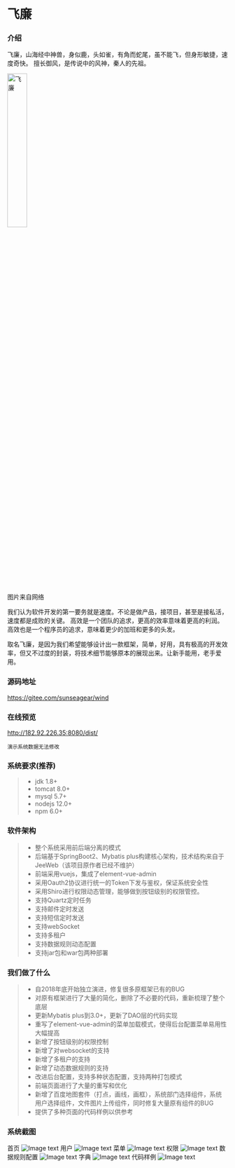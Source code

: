 # 飞廉

### 介绍
飞廉，山海经中神兽，身似鹿，头如雀，有角而蛇尾，虽不能飞，但身形敏捷，速度奇快。
擅长御风，是传说中的风神，秦人的先祖。

<img width="30%" src="http://feilian.oss-cn-beijing.aliyuncs.com/doc/feilian.jpeg" alt="飞廉">

图片来自网络

我们认为软件开发的第一要务就是速度。不论是做产品，接项目，甚至是接私活，速度都是成败的关键。
高效是一个团队的追求，更高的效率意味着更高的利润。高效也是一个程序员的追求，意味着更少的加班和更多的头发。

取名飞廉，是因为我们希望能够设计出一款框架，简单，好用，具有极高的开发效率，但又不过度的封装，将技术细节能够原本的展现出来。让新手能用，老手爱用。

### 源码地址
https://gitee.com/sunseagear/wind
### 在线预览
http://182.92.226.35:8080/dist/

    演示系统数据无法修改
### 系统要求(推荐)
>* jdk 1.8+
>* tomcat 8.0+
>* mysql 5.7+
>* nodejs 12.0+
>* npm 6.0+

### 软件架构
>* 整个系统采用前后端分离的模式
>* 后端基于SpringBoot2、Mybatis plus构建核心架构，技术结构来自于JeeWeb（该项目原作者已经不维护）
>* 前端采用vuejs，集成了element-vue-admin
>* 采用Oauth2协议进行统一的Token下发与鉴权，保证系统安全性 
>* 采用Shiro进行权限动态管理，能够做到按钮级别的权限管控。
>* 支持Quartz定时任务
>* 支持邮件定时发送
>* 支持短信定时发送
>* 支持webSocket
>* 支持多租户
>* 支持数据规则动态配置
>* 支持jar包和war包两种部署

### 我们做了什么
>* 自2018年底开始独立演进，修复很多原框架已有的BUG
>* 对原有框架进行了大量的简化，删除了不必要的代码，重新梳理了整个底层               
>* 更新Mybatis plus到3.0+，更新了DAO层的代码实现
>* 重写了element-vue-admin的菜单加载模式，使得后台配置菜单易用性大幅提高
>* 新增了按钮级别的权限控制
>* 新增了对websocket的支持
>* 新增了多租户的支持
>* 新增了动态数据规则的支持
>* 改进后台配置，支持多种状态配置，支持两种打包模式
>* 前端页面进行了大量的重写和优化
>* 新增了百度地图套件（打点，画线，画框），系统部门选择组件，系统用户选择组件，文件图片上传组件，同时修复大量原有组件的BUG
>* 提供了多种页面的代码样例以供参考

### 系统截图
首页
![Image text](http://feilian.oss-cn-beijing.aliyuncs.com/doc/summary/home.png)
用户
![Image text](http://feilian.oss-cn-beijing.aliyuncs.com/doc/summary/user.png)
菜单
![Image text](http://feilian.oss-cn-beijing.aliyuncs.com/doc/summary/menu.png)
权限
![Image text](http://feilian.oss-cn-beijing.aliyuncs.com/doc/summary/permission.png)
数据规则配置
![Image text](http://feilian.oss-cn-beijing.aliyuncs.com/doc/summary/dataruleForm.png)
字典
![Image text](http://feilian.oss-cn-beijing.aliyuncs.com/doc/summary/dict.png)
代码样例
![Image text](http://feilian.oss-cn-beijing.aliyuncs.com/doc/summary/demo.png)
